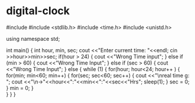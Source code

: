 # digital-clock
#include <iostream>
#include <stdlib.h>
#include <time.h>
#include <unistd.h>  
 

using namespace std;

int main() 
{
  int hour, min, sec;
  cout <<"Enter current time: "<<endl;
  cin >>hour>>min>>sec; 
    if(hour > 24) 
    {
        cout <<"Wrong Time input";
    }
    else if (min > 60)
    {
        cout <<"Wrong Time Input";
    }
    else if (sec > 60)
    {
        cout <<"Wrong Time Input";
    }
    else 
    {
    while (1)
    {
      for(hour; hour<24; hour++ )
      {
      for(min; min<60; min++)
      {
      for(sec; sec<60; sec++)
      {
          cout <<"\nreal time g: ";
          cout <<"\n->"<<hour<<":"<<min<<":"<<sec<<"Hrs";
          sleep(1);
      }
     sec = 0;
     }
    min = 0;
   }   
 }
}
}
